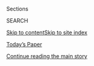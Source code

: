 <div id="app">

<div>

<div class="NYTAppHideMasthead css-zz1s19 e1suatyy0">

<div class="section css-ui9rw0 e1suatyy2">

<div class="css-11hrj97 er09x8g0">

<div class="css-6n7j50">

</div>

<span class="css-1dv1kvn">Sections</span>

<div class="css-10488qs">

<span class="css-1dv1kvn">SEARCH</span>

</div>

[Skip to content](#site-content)[Skip to site index](#site-index)

</div>

<div class="css-10698na e1huz5gh0">

</div>

</div>

<div id="masthead-bar-one" class="section hasLinks css-15hmgas e1csuq9d3">

<div class="css-uqyvli e1csuq9d0">

</div>

<div class="css-1uqjmks e1csuq9d1">

</div>

<div class="css-9e9ivx">

[](https://myaccount.nytimes.com/auth/login?response_type=cookie&client_id=vi)

</div>

<div class="css-1bvtpon e1csuq9d2">

[Today’s Paper](https://www.nytimes.com/section/todayspaper)

</div>

</div>

</div>

</div>

<div data-aria-hidden="false">

<div id="site-content" role="main">

<div id="top-wrapper" class="css-15p45cc eaca97t0" type="top">

<div id="top-slug" class="css-19x0jxb eaca97t1" hidden="">

Advertisement

</div>

[Continue reading the main story](#after-top)

<div class="ad top-wrapper" style="text-align:center;height:100%;display:block;min-height:90px">

<div id="top" class="place-ad" data-position="top" data-size-key="top">

</div>

</div>

<div id="after-top">

</div>

</div>

<div id="collection-on-campus" class="section css-15h4p1b e9abtgs0">

<div class="css-1j21atc e1svk9qx1">

<div class="css-fmiefx e1svk9qx2">

<div class="css-1hk7r2m eu54l5x0">

<div id="sponsor-wrapper" class="css-7a1pgi eaca97t0" type="sponsor" hidden="">

<div id="sponsor-slug" class="css-1l4mleb eaca97t1" hidden="">

Supported by

</div>

[Continue reading the main story](#after-sponsor)

<div id="sponsor" class="ad sponsor-wrapper" style="text-align:left;height:100%;display:block">

</div>

<div id="after-sponsor">

</div>

</div>

</div>

### <span class="css-5xm8y ezz4tcd1">[Opinion](/section/opinion)</span>

</div>

<div class="css-nfcc9b e1svk9qx3">

<div class="css-zpl4ow e1svk9qx7">

![avatar](https://static01.nyt.com/images/2016/09/11/opinion/sunday/OnCampusBUG/OnCampusBUG-thumbLarge.jpg)

</div>

<div class="css-vl9dhg e1svk9qx5">

<div class="css-1nrhkj6 e1svk9qx6">

# On Campus

<div class="follow-button-placeholder" data-collection-id="">

</div>

</div>

## <span>Dispatches from college students, professors and administrators on higher education and university life. You can reach the editors at oncampus@nytimes.com.</span>

</div>

</div>

## <span>Dispatches from college students, professors and administrators on higher education and university life. You can reach the editors at oncampus@nytimes.com.</span>

</div>

<div class="css-1rclpnj ekkqrpp0">

<div id="collection-highlights-container" class="section css-18l1u7x e46isfb1">

<div class="css-gfgt40 ekkqrpp1">

## Highlights

1.  ![<span class="css-1nk1g0h e1oaj3zl2"><span class="css-1dv1kvn">Credit</span>Sasha
    Brodsky/School of Visual
    Arts</span>](https://static01.nyt.com/images/2018/04/26/opinion/26roache-web/26roache-web-videoLarge.jpg)
    
    <div class="css-10wtrbd">
    
    <div class="css-1dqkjed">
    
    [![](https://static01.nyt.com/images/2018/04/26/opinion/26roache-web/26roache-web-thumbStandard.jpg)](/2018/04/26/opinion/frats-college-greek-life.html)
    
    </div>
    
    ## [The Future of Frats](/2018/04/26/opinion/frats-college-greek-life.html)
    
    Living in a house with friends, playing drinking games and dancing
    to overplayed pop songs are not incompatible with a just society.
    
    <span class="css-me3p27"></span><span class="css-1dydysp e4e4i5l3"></span><span class="css-9voj2j">By
    <span class="css-1baulvz last-byline" itemprop="name">Kiley
    Roache</span></span>
    
    </div>

2.  ![<span class="css-1nk1g0h e1oaj3zl2"><span class="css-1dv1kvn">Credit</span>Thomas
    Paterson</span>](https://static01.nyt.com/images/2018/04/23/opinion/23Korb/23Korb-videoLarge.jpg)
    
    <div class="css-10wtrbd">
    
    <div class="css-1dqkjed">
    
    [![](https://static01.nyt.com/images/2018/04/23/opinion/23Korb/23Korb-thumbStandard.jpg)](/2018/04/21/opinion/the-soul-crushing-student-essay.html)
    
    </div>
    
    ## [The Soul-Crushing Student Essay](/2018/04/21/opinion/the-soul-crushing-student-essay.html)
    
    A freshman finally asks the clarifying question: “Do you mean we can
    write with the word ‘I’?”
    
    <span class="css-me3p27"></span><span class="css-1dydysp e4e4i5l3"></span><span class="css-9voj2j">By
    <span class="css-1baulvz last-byline" itemprop="name">Scott
    Korb</span></span>
    
    </div>

3.  1.  ![<span class="css-1nk1g0h e1oaj3zl2"><span class="css-1dv1kvn">Credit</span>Maddy
        Price</span>](https://static01.nyt.com/images/2018/05/23/opinion/23oncampus-Roberson/23oncampus-Roberson-videoLarge.jpg)
        
        <div class="css-10wtrbd">
        
        ## [Finding Myself in Research](/2018/05/23/opinion/graduate-student-cancer-research.html)
        
        <div class="css-ajkwsy">
        
        [![](https://static01.nyt.com/images/2018/05/23/opinion/23oncampus-Roberson/23oncampus-Roberson-thumbStandard.jpg)](/2018/05/23/opinion/graduate-student-cancer-research.html)
        
        </div>
        
        A graduate student discovers the importance of humanizing data.
        
        <span class="css-me3p27"></span><span class="css-1dydysp e4e4i5l3"></span><span class="css-9voj2j">By
        <span class="css-1baulvz last-byline" itemprop="name">Mya
        Roberson</span></span>
        
        </div>
    
    2.  ![<span class="css-1nk1g0h e1oaj3zl2"><span class="css-1dv1kvn">Credit</span>Arad
        Golan Coll/Falmouth
        University</span>](https://static01.nyt.com/images/2018/05/21/opinion/21on-campus-Henderson/21on-campus-Henderson-videoLarge.jpg)
        
        <div class="css-10wtrbd">
        
        ## [Why Being a Foster Child Made Me a Conservative](/2018/05/21/opinion/foster-child-conservative.html)
        
        <div class="css-ajkwsy">
        
        [![](https://static01.nyt.com/images/2018/05/21/opinion/21on-campus-Henderson/21on-campus-Henderson-thumbStandard.jpg)](/2018/05/21/opinion/foster-child-conservative.html)
        
        </div>
        
        My experiences forced me to reflect on what environments are
        best for children. Certainly not the ones I came from.
        
        <span class="css-me3p27"></span><span class="css-1dydysp e4e4i5l3"></span><span class="css-9voj2j">By
        <span class="css-1baulvz last-byline" itemprop="name">Rob
        Henderson</span></span>
        
        </div>

</div>

<div class="css-1xdhyk6 e46isfb0">

<div class="css-zk12ih ef6si7p0">

1.  ![<span class="css-1hhnwbi e1oaj3zl2"><span class="css-1dv1kvn">Credit</span>Angelica
    Alzona</span>](https://static01.nyt.com/images/2018/03/18/opinion/sunday/18jack/18jack-videoLarge.jpg)
    
    <div class="css-10wtrbd">
    
    ## [It’s Hard to Be Hungry on Spring Break](/2018/03/17/opinion/sunday/spring-break-colleges-poor-students.html)
    
    As they admit more poor students, colleges need to do a better job
    of serving them.
    
    <span class="css-me3p27"></span><span class="css-1dydysp e4e4i5l3"></span><span class="css-9voj2j">By
    <span class="css-1baulvz last-byline" itemprop="name">Anthony
    Abraham Jack</span></span>
    
    </div>

</div>

</div>

</div>

<div id="mid1-wrapper" class="css-1mn4oms eaca97t0" type="rank">

<div id="mid1-slug" class="css-1tag3rd eaca97t1">

Advertisement

</div>

[Continue reading the main story](#after-mid1)

<div id="mid1" class="ad mid1-wrapper" style="text-align:center;height:100%;display:block">

</div>

<div id="after-mid1">

</div>

</div>

</div>

<div class="css-185go5a e1o5byef0">

<div class="css-15cbhtu">

  - [Latest](#stream-panel)
  - <span class="css-6n7j50">Search</span>
    <div class="control">
    <div class="label-container css-1dv1kvn">
    Search
    </div>
    <div class="css-wm4t3d">
    **<span id="clear-search-input" class="css-1dv1kvn">Clear this text
    input</span>
    </div>
    </div>
    <span class="css-1iovbfw"></span>

<div id="stream-panel" class="section css-8msx5b e1jz0cab1">

<div class="css-13mho3u">

1.  
    
    <div class="css-1cp3ece">
    
    <div class="css-1l4spti">
    
    [](/2018/05/17/opinion/sweet-briar-meredith-woo-interview.html)
    
    <div class="css-79elbk">
    
    ![](https://static01.nyt.com/images/2018/05/17/opinion/17oncampus2web/17oncampus2web-thumbWide.jpg?quality=75&auto=webp&disable=upscale)
    
    </div>
    
    ## Sweet Briar College Almost Closed. What Will It Take to Thrive?
    
    “Women’s colleges are an American phenomenon”: An interview with
    Meredith Woo, president of Sweet Briar.
    
    <div class="css-1nqbnmb ea5icrr0">
    
    By <span class="css-1n7hynb">Marguerite Joutz</span>
    
    </div>
    
    </div>
    
    <div class="css-1lc2l26 e1xfvim33">
    
    </div>
    
    </div>

2.  
    
    <div class="css-1cp3ece">
    
    <div class="css-1l4spti">
    
    [](/2018/04/30/opinion/nature-students-risk.html)
    
    <div class="css-79elbk">
    
    ![](https://static01.nyt.com/images/2018/04/30/opinion/30heying/30heying-thumbWide.jpg?quality=75&auto=webp&disable=upscale)
    
    </div>
    
    ## Nature Is Risky. That’s Why Students Need It.
    
    Some hate the jungle, but most find hidden strength and
    unanticipated freedom.
    
    <div class="css-1nqbnmb ea5icrr0">
    
    By <span class="css-1n7hynb">Heather E. Heying</span>
    
    </div>
    
    </div>
    
    <div class="css-1lc2l26 e1xfvim33">
    
    </div>
    
    </div>

3.  
    
    <div class="css-1cp3ece">
    
    <div class="css-1l4spti">
    
    [](/2018/03/12/opinion/back-to-school-at-64.html)
    
    <div class="css-79elbk">
    
    ![](https://static01.nyt.com/images/2018/03/12/opinion/12oncampus/12oncampus-thumbWide.jpg?quality=75&auto=webp&disable=upscale)
    
    </div>
    
    ## Back to School, at 64
    
    I was afraid I wasn’t smart enough to be in a classroom filled with
    brilliant young people. But I realized I had some things to say.
    
    <div class="css-1nqbnmb ea5icrr0">
    
    By <span class="css-1n7hynb">Anne Rudig</span>
    
    </div>
    
    </div>
    
    <div class="css-1lc2l26 e1xfvim33">
    
    </div>
    
    </div>

4.  
    
    <div class="css-1cp3ece">
    
    <div class="css-1l4spti">
    
    [](/2018/03/02/opinion/duke-basketball-fans.html)
    
    <div class="css-79elbk">
    
    ![](https://static01.nyt.com/images/2018/03/03/opinion/03Brown/03Brown-thumbWide.jpg?quality=75&auto=webp&disable=upscale)
    
    </div>
    
    ## I Go to Duke. Do I Have to Care About Basketball?
    
    I am handed a tip sheet with instructions: “Yell ‘Woo’ every time
    you jump,” and shout strategically mean things at the correct
    moments.
    
    <div class="css-1nqbnmb ea5icrr0">
    
    By <span class="css-1n7hynb">Elizabeth Anne Brown</span>
    
    </div>
    
    </div>
    
    <div class="css-1lc2l26 e1xfvim33">
    
    </div>
    
    </div>

5.  
    
    <div class="css-1cp3ece">
    
    <div class="css-1l4spti">
    
    [](/2018/02/28/opinion/hbcu-ruth-simmons-interview.html)
    
    <div class="css-79elbk">
    
    ![](https://static01.nyt.com/images/2018/02/09/opinion/00oncampusWeb/00oncampusWeb-thumbWide.jpg?quality=75&auto=webp&disable=upscale)
    
    </div>
    
    ## Ruth Simmons on Cultivating the Next Generation of College Students
    
    A Q. & A. with the former president of Brown University and Smith
    College as she takes charge of a historically black university.
    
    <div class="css-1nqbnmb ea5icrr0">
    
    By <span class="css-1n7hynb">Marguerite Joutz</span>
    
    </div>
    
    </div>
    
    <div class="css-1lc2l26 e1xfvim33">
    
    </div>
    
    </div>

6.  
    
    <div class="css-1cp3ece">
    
    <div class="css-1l4spti">
    
    [](/2018/02/14/opinion/you-up-college-in-the-age-of-tinder.html)
    
    <div class="css-79elbk">
    
    ![](https://static01.nyt.com/images/2018/02/14/opinion/14oncampus2/14oncampus2-thumbWide-v2.jpg?quality=75&auto=webp&disable=upscale)
    
    </div>
    
    ## You Up? College in the Age of Tinder
    
    Some found love; others learned valuable lessons about time stamps.
    
    <div class="css-1nqbnmb ea5icrr0">
    
    By <span class="css-1n7hynb">Phoebe Lett</span>
    
    </div>
    
    </div>
    
    <div class="css-1lc2l26 e1xfvim33">
    
    </div>
    
    </div>

7.  
    
    <div class="css-1cp3ece">
    
    <div class="css-1l4spti">
    
    [](/2018/02/10/opinion/sunday/student-loans-survive-emotions.html)
    
    <div class="css-79elbk">
    
    ![](https://static01.nyt.com/images/2018/02/11/opinion/sunday/11arceneaux/11arceneaux-thumbWide.jpg?quality=75&auto=webp&disable=upscale)
    
    </div>
    
    ## The Student Loan Serenity Prayer
    
    College was great, but no one mentioned how soul crushing my debt
    would be.
    
    <div class="css-1nqbnmb ea5icrr0">
    
    By <span class="css-1n7hynb">Michael Arceneaux</span>
    
    </div>
    
    </div>
    
    <div class="css-1lc2l26 e1xfvim33">
    
    </div>
    
    </div>

8.  
    
    <div class="css-1cp3ece">
    
    <div class="css-1l4spti">
    
    [](/2018/01/23/opinion/conservative-identity-politics.html)
    
    <div class="css-79elbk">
    
    ![](https://static01.nyt.com/images/2018/01/23/opinion/23Shields-web/23Shields-web-thumbWide.jpg?quality=75&auto=webp&disable=upscale)
    
    </div>
    
    ## A Conservative Case for Identity Politics
    
    The best way to subvert dogmatic thinking is to engage with it.
    
    <div class="css-1nqbnmb ea5icrr0">
    
    By <span class="css-1n7hynb">Jon A. Shields</span>
    
    </div>
    
    </div>
    
    <div class="css-1lc2l26 e1xfvim33">
    
    </div>
    
    </div>

9.  
    
    <div class="css-1cp3ece">
    
    <div class="css-1l4spti">
    
    [](/2018/01/14/opinion/hunger-college-food-insecurity.html)
    
    <div class="css-79elbk">
    
    ![](https://static01.nyt.com/images/2018/01/15/opinion/15oncampus-goldrick/15oncampus-goldrick-thumbWide.jpg?quality=75&auto=webp&disable=upscale)
    
    </div>
    
    ## It’s Hard to Study if You’re Hungry
    
    Half of all college students struggle with food insecurity, which is
    closely linked to lower graduation rates.
    
    <div class="css-1nqbnmb ea5icrr0">
    
    By <span class="css-1n7hynb">Sara Goldrick-Rab</span>
    
    </div>
    
    </div>
    
    <div class="css-1lc2l26 e1xfvim33">
    
    </div>
    
    </div>

10. 
    
    <div class="css-1cp3ece">
    
    <div class="css-1l4spti">
    
    [](/2018/01/09/opinion/trustees-tuition-lazy-rivers.html)
    
    <div class="css-79elbk">
    
    ![](https://static01.nyt.com/images/2018/01/09/opinion/09oncampusWeb/09oncampusWeb-thumbWide.jpg?quality=75&auto=webp&disable=upscale)
    
    </div>
    
    ## No College Kid Needs a Water Park to Study
    
    Trustees must rein in frivolous spending at public universities.
    
    <div class="css-1nqbnmb ea5icrr0">
    
    By <span class="css-1n7hynb">James V. Koch</span>
    
    </div>
    
    </div>
    
    <div class="css-1lc2l26 e1xfvim33">
    
    </div>
    
    </div>

<div class="css-13mho3u">

<div class="css-1t62hi8">

<div class="css-1stvaey">

Show More

<div>

<div style="border:0;clip:rect(0 0 0 0);height:1px;margin:-1px;overflow:hidden;white-space:nowrap;padding:0;width:1px;position:absolute" role="log" data-aria-live="assertive">

</div>

<div style="border:0;clip:rect(0 0 0 0);height:1px;margin:-1px;overflow:hidden;white-space:nowrap;padding:0;width:1px;position:absolute" role="log" data-aria-live="assertive">

</div>

<div style="border:0;clip:rect(0 0 0 0);height:1px;margin:-1px;overflow:hidden;white-space:nowrap;padding:0;width:1px;position:absolute" role="log" data-aria-live="polite">

</div>

<div style="border:0;clip:rect(0 0 0 0);height:1px;margin:-1px;overflow:hidden;white-space:nowrap;padding:0;width:1px;position:absolute" role="log" data-aria-live="polite">

</div>

</div>

</div>

</div>

</div>

</div>

<div class="css-g6hk37 supplemental">

<div id="mid2-wrapper" class="css-10wkyv7 eaca97t0" type="lede">

<div id="mid2-slug" class="css-1tag3rd eaca97t1">

Advertisement

</div>

[Continue reading the main story](#after-mid2)

<div id="mid2" class="ad mid2-wrapper" style="text-align:center;height:100%;display:block;min-height:250px">

</div>

<div id="after-mid2">

</div>

</div>

<div id="mktg-wrapper" class="css-oxle51 eaca97t0" type="mktg">

<div id="mktg-slug" class="css-1tag3rd eaca97t1">

Advertisement

</div>

[Continue reading the main story](#after-mktg)

<div id="mktg" class="ad mktg-wrapper" style="text-align:center;height:100%;display:block">

</div>

<div id="after-mktg">

</div>

</div>

</div>

</div>

</div>

</div>

</div>

</div>

## Site Index

<div>

</div>

## Site Information Navigation

  - [© <span>2020</span> <span>The New York Times
    Company</span>](https://help.nytimes.com/hc/en-us/articles/115014792127-Copyright-notice)

<!-- end list -->

  - [NYTCo](https://www.nytco.com/)
  - [Contact
    Us](https://help.nytimes.com/hc/en-us/articles/115015385887-Contact-Us)
  - [Work with us](https://www.nytco.com/careers/)
  - [Advertise](https://nytmediakit.com/)
  - [T Brand Studio](http://www.tbrandstudio.com/)
  - [Your Ad
    Choices](https://www.nytimes.com/privacy/cookie-policy#how-do-i-manage-trackers)
  - [Privacy](https://www.nytimes.com/privacy)
  - [Terms of
    Service](https://help.nytimes.com/hc/en-us/articles/115014893428-Terms-of-service)
  - [Terms of
    Sale](https://help.nytimes.com/hc/en-us/articles/115014893968-Terms-of-sale)
  - [Site Map](https://spiderbites.nytimes.com)
  - [Help](https://help.nytimes.com/hc/en-us)
  - [Subscriptions](https://www.nytimes.com/subscription?campaignId=37WXW)

</div>

</div>
